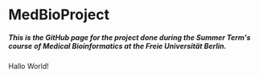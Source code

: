 # MedBioProject

##### This is the GitHub page for the project done during the Summer Term's course of Medical Bioinformatics at the Freie Universität Berlin.

Hallo World!
